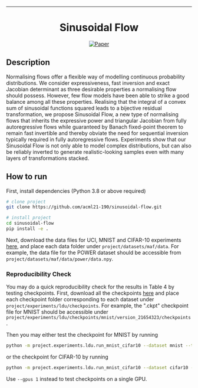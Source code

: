 ---

<div align="center"> 

# Sinusoidal Flow

[![Paper](http://img.shields.io/badge/paper-link-B31B1B.svg)](https://www.dropbox.com/s/ztfoz2bpupbcndy/Sinusoidal_Flow_preprint.pdf?dl=0)

[comment]: <> ([![Conference]&#40;http://img.shields.io/badge/ACML-2021-4b44ce.svg&#41;]&#40;http://www.acml-conf.org/2021/&#41;)


[comment]: <> (![CI testing]&#40;https://github.com/PyTorchLightning/deep-learning-project-template/workflows/CI%20testing/badge.svg?branch=master&event=push&#41;)


</div>

## Description

Normalising flows offer a flexible way of modelling continuous probability distributions. We consider expressiveness,
fast inversion and exact Jacobian determinant as three desirable properties a normalising flow should possess. However,
few flow models have been able to strike a good balance among all these properties. Realising that the integral of a
convex sum of sinusoidal functions squared leads to a bijective residual transformation, we propose Sinusoidal Flow, a
new type of normalising flows that inherits the expressive power and triangular Jacobian from fully autoregressive flows
while guaranteed by Banach fixed-point theorem to remain fast invertible and thereby obviate the need for sequential
inversion typically required in fully autoregressive flows. Experiments show that our Sinusoidal Flow is not only able
to model complex distributions, but can also be reliably inverted to generate realistic-looking samples even with many
layers of transformations stacked.

## How to run

First, install dependencies (Python 3.8 or above required)

```bash
# clone project   
git clone https://github.com/acml21-190/sinusoidal-flow.git

# install project   
cd sinusoidal-flow
pip install -e .
 ```   

Next, download the data files for UCI, MNIST and CIFAR-10
experiments [here](https://zenodo.org/record/1161203#.YCQJN5NKhTa), and place each data folder
under `project/datasets/maf/data`. For example, the data file for the POWER dataset should be accessible
from `project/datasets/maf/data/power/data.npy`.

### Reproducibility Check

You may do a quick reproducibility check for the results in Table 4 by testing checkpoints. First, download all the
checkpoints [here](https://1drv.ms/u/s!AqHACUDhxs0pgScZ7uErZBQxOl0w?e=3mVzEa) and place each checkpoint folder
corresponding to each dataset under `project/experiments/ldu/checkpoints`. For example, the ".ckpt" checkpoint file for
MNIST should be accessible under `project/experiments/ldu/checkpoints/mnist/version_21654323/checkpoints`.

Then you may either test the checkpoint for MNIST by running

```bash
python -m project.experiments.ldu.run_mnist_cifar10 --dataset mnist --test_checkpoints --gpus 0
```

or the checkpoint for CIFAR-10 by running

```bash
python -m project.experiments.ldu.run_mnist_cifar10 --dataset cifar10 --test_checkpoints --gpus 0
```

Use `--gpus 1` instead to test checkpoints on a single GPU.

[comment]: <> (### Model Training)

[comment]: <> (You may also run full training for the modules below. Add `--gpu` option to train on a single GPU. Please refer to each)

[comment]: <> (script for more command-line options.)

[comment]: <> ( ```bash)

[comment]: <> (# run_grid_gaussians_1d.py - reproduce parts of Figure 2 )

[comment]: <> (python -m project.experiments.run_grid_gaussians_1d --max_epochs 50)

[comment]: <> (# run_grid_gaussians_2d.py - reproduce parts of Figure 3)

[comment]: <> (python -m project.experiments.run_grid_gaussians_2d --modes_per_dim 5 --num_train 60000 --embed_dim 8 --conditioner ind --num_layers 8 --max_epochs 50)

[comment]: <> (# run_shapes_2d.py - reproduce parts of Figure 4)

[comment]: <> (python -m project.experiments.run_shapes_2d --num_train 90000 --embed_dim 4 --conditioner msk --num_layers 12 --max_epochs 50)

[comment]: <> (# run_uci.py - reproduce Table 2)

[comment]: <> (python -m project.experiments.run_uci --dataset power --embed_dim 4 --num_layers 16 --hid_dims 100 100 --weight_decay 0.0 --lr_decay 0.97 --max_epochs 100)

[comment]: <> (# run_mnist_cifar10.py - train models for MNIST)

[comment]: <> (python -m project.experiments.run_mnist_cifar10 --dataset mnist --conditioner atn --embed_dim 4 --num_layers 16 --multiplier 4 --weight_decay 0.0 --lr_decay 0.99 --batch_size 100 --max_epochs 230 --num_runs 5)

[comment]: <> (```)

[comment]: <> (## Imports)

[comment]: <> (This project is setup as a package which means you can now easily import any file into any other file like so:)

[comment]: <> (```python)

[comment]: <> (from project.datasets.mnist import mnist)

[comment]: <> (from project.lit_classifier_main import LitClassifier)

[comment]: <> (from pytorch_lightning import Trainer)

[comment]: <> (# model)

[comment]: <> (model = LitClassifier&#40;&#41;)

[comment]: <> (# data)

[comment]: <> (train, val, test = mnist&#40;&#41;)

[comment]: <> (# train)

[comment]: <> (trainer = Trainer&#40;&#41;)

[comment]: <> (trainer.fit&#40;model, train, val&#41;)

[comment]: <> (# test using the best model!)

[comment]: <> (trainer.test&#40;test_dataloaders=test&#41;)

[comment]: <> (```)

[comment]: <> (### Citation)

[comment]: <> (```)

[comment]: <> (@article{YourName,)

[comment]: <> (  title={Your Title},)

[comment]: <> (  author={Your team},)

[comment]: <> (  journal={Location},)

[comment]: <> (  year={Year})

[comment]: <> (})

[comment]: <> (```   )
